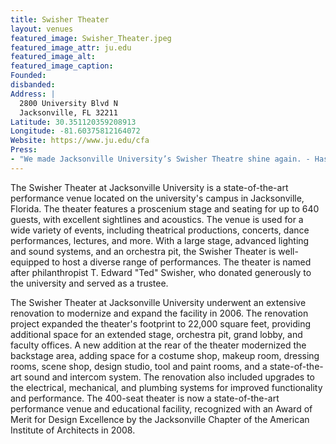 ```yaml
---
title: Swisher Theater
layout: venues
featured_image: Swisher_Theater.jpeg
featured_image_attr: ju.edu
featured_image_alt:
featured_image_caption: 
Founded: 
disbanded:
Address: |
  2800 University Blvd N
  Jacksonville, FL 32211
Latitude: 30.351120359208913
Longitude: -81.60375812164072
Website: https://www.ju.edu/cfa
Press:
- "We made Jacksonville University’s Swisher Theatre shine again. - Haskell": https://web.archive.org/web/20230430200827/https://www.haskell.com/projects/swisher-theatre-renovations/
---
```

The Swisher Theater at Jacksonville University is a state-of-the-art performance venue located on the university's campus in Jacksonville, Florida. The theater features a proscenium stage and seating for up to 640 guests, with excellent sightlines and acoustics. The venue is used for a wide variety of events, including theatrical productions, concerts, dance performances, lectures, and more. With a large stage, advanced lighting and sound systems, and an orchestra pit, the Swisher Theater is well-equipped to host a diverse range of performances. The theater is named after philanthropist T. Edward "Ted" Swisher, who donated generously to the university and served as a trustee. 

The Swisher Theater at Jacksonville University underwent an extensive renovation to modernize and expand the facility in 2006. The renovation project expanded the theater's footprint to 22,000 square feet, providing additional space for an extended stage, orchestra pit, grand lobby, and faculty offices. A new addition at the rear of the theater modernized the backstage area, adding space for a costume shop, makeup room, dressing rooms, scene shop, design studio, tool and paint rooms, and a state-of-the-art sound and intercom system. The renovation also included upgrades to the electrical, mechanical, and plumbing systems for improved functionality and performance. The 400-seat theater is now a state-of-the-art performance venue and educational facility, recognized with an Award of Merit for Design Excellence by the Jacksonville Chapter of the American Institute of Architects in 2008.